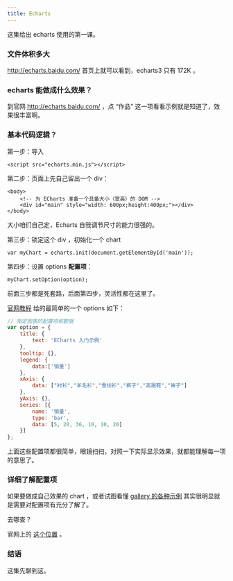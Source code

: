```yaml
---
title: Echarts
---
```


这集给出 echarts 使用的第一课。

### 文件体积多大

http://echarts.baidu.com/ 首页上就可以看到，echarts3 只有 172K 。


### echarts 能做成什么效果？

到官网 http://echarts.baidu.com/ ，点 “作品” 这一项看看示例就是知道了，效果很丰富啊。


### 基本代码逻辑？

第一步：导入

```
<script src="echarts.min.js"></script>
```

第二步：页面上先自己留出一个 div：

```
<body>
    <!-- 为 ECharts 准备一个具备大小（宽高）的 DOM -->
    <div id="main" style="width: 600px;height:400px;"></div>
</body>
```

大小咱们自己定，Echarts 自我调节尺寸的能力很强的。

第三步：锁定这个 div ，初始化一个 chart

```
var myChart = echarts.init(document.getElementById('main'));
```

第四步：设置 options **配置项**：

```
myChart.setOption(option);
```

前面三步都是死套路，后面第四步，灵活性都在这里了。


[官网教程](http://echarts.baidu.com/tutorial.html#5%20%E5%88%86%E9%92%9F%E4%B8%8A%E6%89%8B%20ECharts) 给的最简单的一个 options 如下：

```js
// 指定图表的配置项和数据
var option = {
    title: {
        text: 'ECharts 入门示例'
    },
    tooltip: {},
    legend: {
        data:['销量']
    },
    xAxis: {
        data: ["衬衫","羊毛衫","雪纺衫","裤子","高跟鞋","袜子"]
    },
    yAxis: {},
    series: [{
        name: '销量',
        type: 'bar',
        data: [5, 20, 36, 10, 10, 20]
    }]
};
```

上面这些配置项都很简单，眼镜扫扫，对照一下实际显示效果，就都能理解每一项的意思了。

### 详细了解配置项

如果要做成自己效果的 chart ，或者试图看懂 [gallery 的各种示例](http://gallery.echartsjs.com/explore.html) 其实很明显就是需要对配置项有充分了解了。

去哪查？

官网上的 [这个位置](http://echarts.baidu.com/option.html) 。

### 结语

这集先聊到这。
